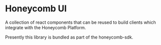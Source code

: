 # Honeycomb UI

A collection of react components that can be reused to build 
clients which integrate with the Honeycomb Platform. 

Presently this library is bundled as part of the honeycomb-sdk.